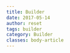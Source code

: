 ```yaml
---
title: Builder
date: 2017-05-14
author: reset
tags: builder
category: Builder
classes: body-article
---
```

